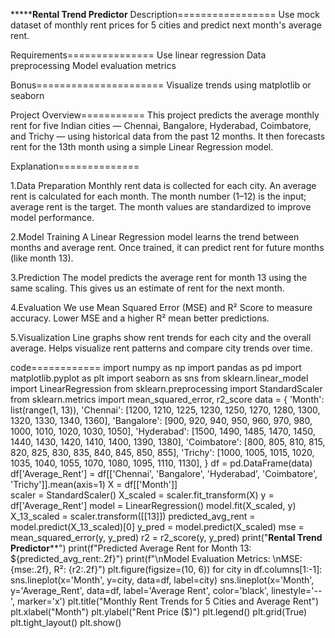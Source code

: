 *******************Rental Trend Predictor**************
Description=================
Use mock dataset of monthly rent prices for 5 cities and predict next month's average rent.

Requirements===============
Use linear regression
Data preprocessing
Model evaluation metrics

Bonus======================
Visualize trends using matplotlib or seaborn

Project Overview===========
This project predicts the average monthly rent for five Indian cities — Chennai, Bangalore, Hyderabad, Coimbatore, and Trichy — using historical data from the past 12 months. It then forecasts rent for the 13th month using a simple Linear Regression model.


Explanation==============


1.Data Preparation
	Monthly rent data is collected for each city.
  An average rent is calculated for each month.
  The month number (1–12) is the input; average rent is the target.
  The month values are standardized to improve model performance.


2.Model Training
  A Linear Regression model learns the trend between months and average rent.
  Once trained, it can predict rent for future months (like month 13).

3.Prediction
   The model predicts the average rent for month 13 using the same scaling.
   This gives us an estimate of rent for the next month.

4.Evaluation
   We use Mean Squared Error (MSE) and R² Score to measure accuracy.
   Lower MSE and a higher R² mean better predictions.

5.Visualization
  Line graphs show rent trends for each city and the overall average.
  Helps visualize rent patterns and compare city trends over time.



code============
import numpy as np
import pandas as pd
import matplotlib.pyplot as plt
import seaborn as sns
from sklearn.linear_model import LinearRegression
from sklearn.preprocessing import StandardScaler
from sklearn.metrics import mean_squared_error, r2_score
data = {
    'Month': list(range(1, 13)),
    'Chennai': [1200, 1210, 1225, 1230, 1250, 1270, 1280, 1300, 1320, 1330, 1340, 1360],
    'Bangalore': [900, 920, 940, 950, 960, 970, 980, 1000, 1010, 1020, 1030, 1050],
    'Hyderabad': [1500, 1490, 1485, 1470, 1450, 1440, 1430, 1420, 1410, 1400, 1390, 1380],
    'Coimbatore': [800, 805, 810, 815, 820, 825, 830, 835, 840, 845, 850, 855],
    'Trichy': [1000, 1005, 1015, 1020, 1035, 1040, 1055, 1070, 1080, 1095, 1110, 1130],
}
df = pd.DataFrame(data)
df['Average_Rent'] = df[['Chennai', 'Bangalore', 'Hyderabad', 'Coimbatore', 'Trichy']].mean(axis=1)
X = df[['Month']]  
scaler = StandardScaler()
X_scaled = scaler.fit_transform(X)
y = df['Average_Rent']
model = LinearRegression()
model.fit(X_scaled, y)
X_13_scaled = scaler.transform([[13]])
predicted_avg_rent = model.predict(X_13_scaled)[0]
y_pred = model.predict(X_scaled)
mse = mean_squared_error(y, y_pred)
r2 = r2_score(y, y_pred)
print("************Rental Trend Predictor**************")
print(f"Predicted Average Rent for Month 13: ${predicted_avg_rent:.2f}")
print(f"\nModel Evaluation Metrics: \nMSE: {mse:.2f}, R²: {r2:.2f}")
plt.figure(figsize=(10, 6))
for city in df.columns[1:-1]:
    sns.lineplot(x='Month', y=city, data=df, label=city)
sns.lineplot(x='Month', y='Average_Rent', data=df, label='Average Rent', color='black', linestyle='--', marker='x')
plt.title("Monthly Rent Trends for 5 Cities and Average Rent")
plt.xlabel("Month")
plt.ylabel("Rent Price ($)")
plt.legend()
plt.grid(True)
plt.tight_layout()
plt.show()

